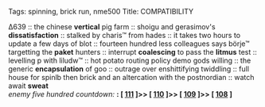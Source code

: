 Tags: spinning, brick run, nme500
Title: COMPATIBILITY  
  
∆639 :: the chinese **vertical** pig farm :: shoigu and gerasimov's **dissatisfaction** :: stalked by charis™ from hades :: it takes two hours to update a few days of blot :: fourteen hundred less colleagues says börje™ targetting the **paket** hunters :: interrupt **coalescing** to pass the **litmus** test :: levelling p with liludw™ ::  hot potato routing policy demo gods willing :: the generic **encapsulation** of goo :: outrage over enshittifying twiddling :: full house for spinlb then brick and an altercation with the postnordian :: watch await **sweat**  
_enemy five hundred countdown:_  **: [ [111](https://www.allmusic.com/album/dare%21-mw0000194181) ]>> [ [110](https://www.allmusic.com/album/liege-lief-mw0000197247) ]>> [ [109](https://www.allmusic.com/album/darkness-on-the-edge-of-town-mw0000191913) ]>> [ [108](https://www.allmusic.com/album/pinkerton-mw0000646499) ]**  
